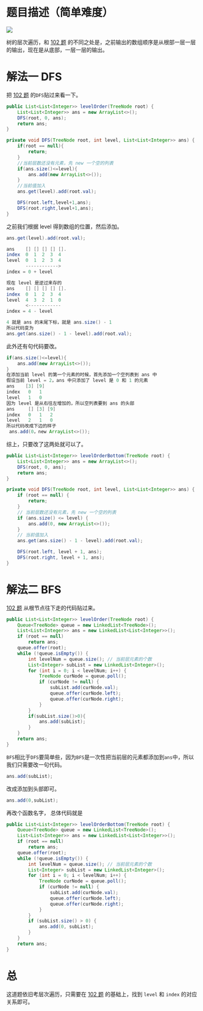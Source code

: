 # 题目描述（简单难度）

![](https://windliang.oss-cn-beijing.aliyuncs.com/107.jpg)

树的层次遍历，和 [102 题](<https://leetcode.wang/leetcode-102-Binary-Tree-Level-Order-Traversal.html>) 的不同之处是，之前输出的数组顺序是从根部一层一层的输出，现在是从底部，一层一层的输出。

# 解法一 DFS

把 [102 题](<https://leetcode.wang/leetcode-102-Binary-Tree-Level-Order-Traversal.html>) 的`DFS`贴过来看一下。

```java
public List<List<Integer>> levelOrder(TreeNode root) {
    List<List<Integer>> ans = new ArrayList<>(); 
    DFS(root, 0, ans);
    return ans;
}

private void DFS(TreeNode root, int level, List<List<Integer>> ans) {
    if(root == null){
        return;
    }
    //当前层数还没有元素，先 new 一个空的列表
    if(ans.size()<=level){
        ans.add(new ArrayList<>());
    }
    //当前值加入
    ans.get(level).add(root.val);

    DFS(root.left,level+1,ans);
    DFS(root.right,level+1,ans);
} 
```

之前我们根据 level 得到数组的位置，然后添加。

```java
ans.get(level).add(root.val);

ans    [] [] [] [] [].
index  0  1  2  3  4
level  0  1  2  3  4
       ------------>
index = 0 + level

现在 level 是逆过来存的
ans    [] [] [] [] [].
index  0  1  2  3  4
level  4  3  2  1  0
       <------------
index = 4 - level

4 就是 ans 的末尾下标，就是 ans.size() - 1
所以代码变为
ans.get(ans.size() - 1 - level).add(root.val);
```

此外还有句代码要改。

```java
if(ans.size()<=level){
    ans.add(new ArrayList<>());
}
在添加当前 level 的第一个元素的时候，首先添加一个空列表到 ans 中
假设当前 level = 2，ans 中只添加了 level 是 0 和 1 的元素
ans    [3] [9] 
index   0   1  
level   1   0  
因为 level 是从右往左增加的，所以空列表要到 ans 的头部
ans     [] [3] [9] 
index   0   1   2
level   2   1   0  
所以代码改成下边的样子
 ans.add(0，new ArrayList<>());
```

综上，只要改了这两处就可以了。

```java
public List<List<Integer>> levelOrderBottom(TreeNode root) {
    List<List<Integer>> ans = new ArrayList<>();
    DFS(root, 0, ans);
    return ans;
}

private void DFS(TreeNode root, int level, List<List<Integer>> ans) {
    if (root == null) {
        return;
    }
    // 当前层数还没有元素，先 new 一个空的列表
    if (ans.size() <= level) {
        ans.add(0, new ArrayList<>());
    }
    // 当前值加入
    ans.get(ans.size() - 1 - level).add(root.val);

    DFS(root.left, level + 1, ans);
    DFS(root.right, level + 1, ans);
}
```

# 解法二 BFS

 [102 题](<https://leetcode.wang/leetcode-102-Binary-Tree-Level-Order-Traversal.html>)  从根节点往下走的代码贴过来。

```java
public List<List<Integer>> levelOrder(TreeNode root) {
    Queue<TreeNode> queue = new LinkedList<TreeNode>();
    List<List<Integer>> ans = new LinkedList<List<Integer>>();
    if (root == null)
        return ans;
    queue.offer(root);
    while (!queue.isEmpty()) {
        int levelNum = queue.size(); // 当前层元素的个数
        List<Integer> subList = new LinkedList<Integer>();
        for (int i = 0; i < levelNum; i++) {
            TreeNode curNode = queue.poll();
            if (curNode != null) {
                subList.add(curNode.val); 
                queue.offer(curNode.left);
                queue.offer(curNode.right);
            }
        }
        if(subList.size()>0){
            ans.add(subList);
        }
    }
    return ans;
} 
```

`BFS`相比于`DFS`要简单些，因为`BFS`是一次性把当前层的元素都添加到`ans`中，所以我们只需要改一句代码。

```java
ans.add(subList);
```

改成添加到头部即可。

```java
ans.add(0,subList);
```

再改个函数名字， 总体代码就是

```java
public List<List<Integer>> levelOrderBottom(TreeNode root) {
    Queue<TreeNode> queue = new LinkedList<TreeNode>();
    List<List<Integer>> ans = new LinkedList<List<Integer>>();
    if (root == null)
        return ans;
    queue.offer(root);
    while (!queue.isEmpty()) {
        int levelNum = queue.size(); // 当前层元素的个数
        List<Integer> subList = new LinkedList<Integer>();
        for (int i = 0; i < levelNum; i++) {
            TreeNode curNode = queue.poll();
            if (curNode != null) {
                subList.add(curNode.val);
                queue.offer(curNode.left);
                queue.offer(curNode.right);
            }
        }
        if (subList.size() > 0) {
            ans.add(0, subList);
        }
    }
    return ans;
}
```

# 总

这道题依旧考层次遍历，只需要在  [102 题](<https://leetcode.wang/leetcode-102-Binary-Tree-Level-Order-Traversal.html>) 的基础上，找到 `level` 和 `index` 的对应关系即可。